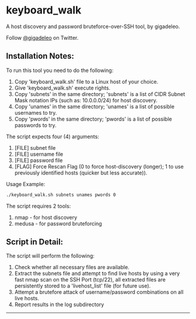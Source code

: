 # keyboard_walk
A host discovery and password bruteforce-over-SSH tool, by gigadeleo.

Follow [@gigadeleo](https://twitter.com/gigadeleo) on Twitter.

Installation Notes:
----------------------------------------------

To run this tool you need to do the following:

  1. Copy 'keyboard_walk.sh' file to a Linux host of your choice.
  2. Give 'keyboard_walk.sh' execute rights.
  3. Copy 'subnets' in the same directory; 'subnets' is a list of CIDR Subnet Mask notation IPs (such as: 10.0.0.0/24) for host discovery.
  4. Copy 'unames' in the same directory; 'unames' is a list of possible usernames to try.
  5. Copy 'pwords' in the same directory; 'pwords' is a list of possible passwords to try.

The script expects four (4) arguments:

  1. [FILE] subnet file
  2. [FILE] username file
  3. [FILE] password file
  4. [FLAG] Force Rescan Flag (0 to force host-discovery (longer); 1 to use previously identified hosts (quicker but less accurate)).
    
Usage Example:
  ```sh
  ./keyboard_walk.sh subnets unames pwords 0
  ```
  
The script requires 2 tools:
  1. nmap - for host discovery  
  2. medusa - for password bruteforcing
  
Script in Detail:
----------------------------------------------

The script will perform the following: 

  1. Check whether all necessary files are available.
  2. Extract the subnets file and attempt to find live hosts by using a very fast nmap scan on the SSH Port (tcp/22), all extracted files are persistently stored  to a 'livehost_list' file (for future use). 
  3. Attempt a brutefore attack of username/password combinations on all live hosts.
  4. Report results in the log subdirectory

-----------------------------------------------
